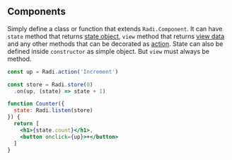 ## Components

Simply define a class or function that extends `Radi.Component`. It can have `state` method that returns [state object](#state), `view` method that returns [view data](#view) and any other methods that can be decorated as [action](#actions). State can also be defined inside `constructor` as simple object. But `view` must always be method.

```jsx
const up = Radi.action('Increment')

const store = Radi.store(0)
  .on(up, (state) => state + 1)

function Counter({
  state: Radi.listen(store)
}) {
  return [
    <h1>{state.count}</h1>,
    <button onclick={up}>+</button>
  ]
}

```
